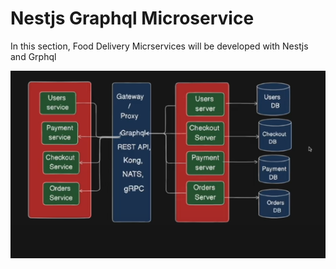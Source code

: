 # Nestjs Graphql Microservice

In this section, Food Delivery Micrservices will be developed with Nestjs and Grphql

![Architecture](./examples/architecture.png)
